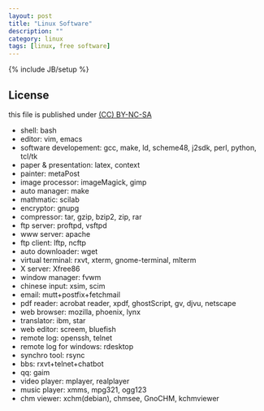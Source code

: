 ```yaml
---
layout: post
title: "Linux Software"
description: ""
category: linux
tags: [linux, free software]
---
```

{% include JB/setup %}
## License
this file is published under [(CC) BY-NC-SA](http://creativecommons.org/licenses/by-nc-sa/3.0/)

* shell: bash
* editor: vim, emacs
* software developement: gcc, make, ld, scheme48, j2sdk, perl, python, tcl/tk
* paper & presentation: latex, context
* painter: metaPost
* image processor: imageMagick, gimp
* auto manager: make
* mathmatic: scilab
* encryptor: gnupg
* compressor: tar, gzip, bzip2, zip, rar
* ftp server: proftpd, vsftpd
* www server: apache
* ftp client: lftp, ncftp
* auto downloader: wget
* virtual terminal: rxvt, xterm, gnome-terminal, mlterm
* X server: Xfree86
* window manager: fvwm
* chinese input: xsim, scim
* email: mutt+postfix+fetchmail
* pdf reader: acrobat reader, xpdf, ghostScript, gv, djvu, netscape
* web browser: mozilla, phoenix, lynx
* translator: ibm, star
* web editor: screem, bluefish
* remote log: openssh, telnet
* remote log for windows: rdesktop
* synchro tool: rsync
* bbs: rxvt+telnet+chatbot
* qq: gaim
* video player: mplayer, realplayer
* music player: xmms, mpg321, ogg123
* chm viewer: xchm(debian), chmsee, GnoCHM, kchmviewer

